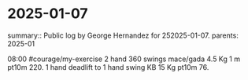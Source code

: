 #  2025-01-07

summary:: Public log by George Hernandez for  252025-01-07.
parents:  2025-01

08:00 #courage/my-exercise 2 hand 360 swings mace/gada 4.5 Kg 1 m pt10m 220. 1 hand deadlift to 1 hand swing KB 15 Kg pt10m 76.
